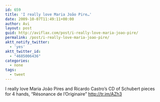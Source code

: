 ```yaml
---
id: 659
title: 'I really love Maria João Pire…'
date: 2009-10-07T11:49:11+00:00
author: Avi
layout: post
guid: http://aviflax.com/post/i-really-love-maria-joao-pire/
permalink: /post/i-really-love-maria-joao-pire/
aktt_notify_twitter:
  - 'yes'
aktt_twitter_id:
  - "4685006436"
categories:
  - none
tags:
  - tweet
---
```

I really love Maria João Pires and Ricardo Castro&#8217;s CD of Schubert pieces for 4 hands, &#8220;Résonance de l&#8217;Originaire&#8221; <a href="http://tr.im/AZh3" rel="nofollow">http://tr.im/AZh3</a>
